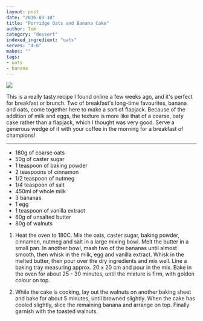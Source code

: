 ```yaml
---
layout: post
date: "2016-03-10"
title: "Porridge Oats and Banana Cake"
author: Tom
category: "dessert"
indexed_ingredient: "oats"
serves: "4-6"
makes: ""
tags:
- oats
- banana
---
```

<img src="https://s3.eu-west-2.amazonaws.com/grubdaily/porridge_oats_and_banana_cake.jpg" />

This is a really tasty recipe I found online a few weeks ago, and it's perfect for breakfast or brunch. Two of breakfast's long-time favourites, banana and oats, come together here to make a sort of flapjack. Because of the addition of milk and eggs, the texture is more like that of a coarse, oaty cake rather than a flapjack, which I thought was very good. Serve a generous wedge of it with your coffee in the morning for a breakfast of champions!

---
* 180g of coarse oats
* 50g of caster sugar
* 1 teaspoon of baking powder
* 2 teaspoons  of cinnamon
* 1/2 teaspoon of nutmeg
* 1/4 teaspoon of salt
* 450ml of whole milk
* 3 bananas
* 1 egg
* 1 teaspoon of vanilla extract
* 60g of unsalted butter
* 80g of walnuts

1. Heat the oven to 180C. Mix the oats, caster sugar, baking powder, cinnamon, nutmeg and salt in a large mixing bowl. Melt the butter in a small pan. In another bowl, mash two of the bananas until almost smooth, then whisk in the milk, egg and vanilla extract. Whisk in the melted butter, then pour over the dry ingredients and mix well. Line a baking tray measuring approx. 20 x 20 cm and pour in the mix. Bake in the oven for about 25 - 30 minutes, until the mixture is firm, with golden colour on top.

2. While the cake is cooking, lay out the walnuts on another baking sheet and bake for about 5 minutes, until browned slightly. When the cake has cooled slightly, slice the remaining banana and arrange on top. Finally garnish with the toasted walnuts.
